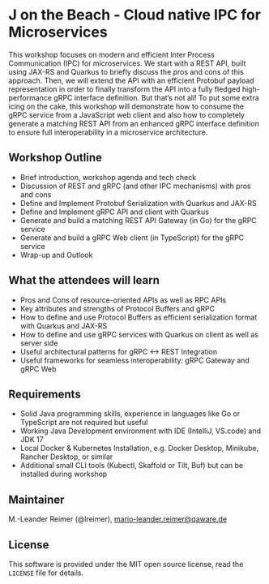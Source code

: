 # J on the Beach - Cloud native IPC for Microservices

This workshop focuses on modern and efficient Inter Process Communication (IPC) for microservices. We start with a REST API, built using JAX-RS and Quarkus to briefly discuss the pros and cons of this approach. Then, we will extend the API with an efficient Protobuf payload representation in order to finally transform the API into a fully fledged high-performance gRPC interface definition. But that’s not all! To put some extra icing on the cake, this workshop will demonstrate how to consume the gRPC service from a JavaScript web client and also how to completely generate a matching REST API from an enhanced gRPC interface definition to ensure full interoperability in a microservice architecture.

## Workshop Outline
- Brief introduction, workshop agenda and tech check
- Discussion of REST and gRPC (and other IPC mechanisms) with pros and cons
- Define and Implement Protobuf Serialization with Quarkus and JAX-RS
- Define and Implement gRPC API and client with Quarkus
- Generate and build a matching REST API Gateway (in Go) for the gRPC service
- Generate and build a gRPC Web client (in TypeScript) for the gRPC service
- Wrap-up and Outlook

## What the attendees will learn

- Pros and Cons of resource-oriented APIs as well as RPC APIs
- Key attributes and strengths of Protocol Buffers and gRPC
- How to define and use Protocol Buffers as efficient serialization format with Quarkus and JAX-RS
- How to define and use gRPC services with Quarkus on client as well as server side
- Useful architectural patterns for gRPC <-> REST Integration
- Useful frameworks for seamless interoperability: gRPC Gateway and gRPC Web

## Requirements
- Solid Java programming skills, experience in languages like Go or TypeScript are not required but useful
- Working Java Development environment with IDE (IntelliJ, VS.code) and JDK 17
- Local Docker & Kubernetes Installation, e.g. Docker Desktop, Minikube, Rancher Desktop, or similar
- Additional small CLI tools (Kubectl, Skaffold or Tilt, Buf) but can be installed during workshop

## Maintainer

M.-Leander Reimer (@lreimer), <mario-leander.reimer@qaware.de>

## License

This software is provided under the MIT open source license, read the `LICENSE`
file for details.
